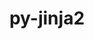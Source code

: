 ---
title: "py-jinja2"
layout: cache
categories: [package, develop-2025-06-01]
meta: {"compilers": ["none"], "num_specs": 15, "num_specs_by_stack": {"data-vis-sdk": 1, "e4s": 3, "e4s-neoverse-v2": 1, "hep": 1, "ml-darwin-aarch64-mps": 3, "ml-linux-aarch64-cpu": 3, "ml-linux-aarch64-cuda": 3, "ml-linux-x86_64-cpu": 3, "ml-linux-x86_64-cuda": 3, "root": 15}, "oss": ["sequoia", "ubuntu20.04", "ubuntu22.04", "ubuntu24.04"], "platforms": ["darwin", "linux"], "stacks": ["data-vis-sdk", "e4s", "e4s-neoverse-v2", "hep", "ml-darwin-aarch64-mps", "ml-linux-aarch64-cpu", "ml-linux-aarch64-cuda", "ml-linux-x86_64-cpu", "ml-linux-x86_64-cuda", "root"], "targets": ["aarch64", "neoverse_v2", "x86_64_v3"], "versions": ["3.1.4"]}
spec_details: [{"compiler": "none", "hash": "7ht6qylh75q52i7ewdbddbrsicds5rch", "os": "ubuntu22.04", "platform": "linux", "size": "-", "stacks": ["e4s-neoverse-v2", "root"], "target": "neoverse_v2", "variants": ["build_system=python_pip", "~i18n"], "versions": ["3.1.4"]}, {"compiler": "none", "hash": "dcc3v6pbpy54kqlphpccuo5652jwkktd", "os": "ubuntu24.04", "platform": "linux", "size": "-", "stacks": ["ml-linux-x86_64-cpu", "ml-linux-x86_64-cuda", "root"], "target": "x86_64_v3", "variants": ["build_system=python_pip", "~i18n"], "versions": ["3.1.4"]}, {"compiler": "none", "hash": "f2avuyd2hxkdn4beilbhpzas7ttkxcve", "os": "ubuntu22.04", "platform": "linux", "size": "-", "stacks": ["e4s", "root"], "target": "x86_64_v3", "variants": ["build_system=python_pip", "~i18n"], "versions": ["3.1.4"]}, {"compiler": "none", "hash": "gbfkzawk3tv74ozsr57sr4jxqveff6nk", "os": "sequoia", "platform": "darwin", "size": "-", "stacks": ["ml-darwin-aarch64-mps", "root"], "target": "aarch64", "variants": ["build_system=python_pip", "~i18n"], "versions": ["3.1.4"]}, {"compiler": "none", "hash": "gsuifji5hoacfplws3yqm3onhszbtj4w", "os": "sequoia", "platform": "darwin", "size": "-", "stacks": ["ml-darwin-aarch64-mps", "root"], "target": "aarch64", "variants": ["build_system=python_pip", "~i18n"], "versions": ["3.1.4"]}, {"compiler": "none", "hash": "i6zxiy27tj7a2pro4h3x5i3xj2kfhlo5", "os": "ubuntu22.04", "platform": "linux", "size": "-", "stacks": ["hep", "root"], "target": "x86_64_v3", "variants": ["build_system=python_pip", "~i18n"], "versions": ["3.1.4"]}, {"compiler": "none", "hash": "iowol6yh5ovvl3zsj4tdjekne5ydmbtj", "os": "ubuntu22.04", "platform": "linux", "size": "-", "stacks": ["e4s", "root"], "target": "x86_64_v3", "variants": ["build_system=python_pip", "~i18n"], "versions": ["3.1.4"]}, {"compiler": "none", "hash": "jas5k6367vj65jr53pwbv62slzjwmrju", "os": "ubuntu24.04", "platform": "linux", "size": "-", "stacks": ["ml-linux-aarch64-cpu", "ml-linux-aarch64-cuda", "root"], "target": "aarch64", "variants": ["build_system=python_pip", "~i18n"], "versions": ["3.1.4"]}, {"compiler": "none", "hash": "jw4svdt6owascdvfqnzmmhnfj3y6olrn", "os": "ubuntu22.04", "platform": "linux", "size": "-", "stacks": ["e4s", "root"], "target": "x86_64_v3", "variants": ["build_system=python_pip", "~i18n"], "versions": ["3.1.4"]}, {"compiler": "none", "hash": "lvn35dhxglqm7hdutaqtzgou6n7brzfn", "os": "ubuntu24.04", "platform": "linux", "size": "-", "stacks": ["ml-linux-aarch64-cpu", "ml-linux-aarch64-cuda", "root"], "target": "aarch64", "variants": ["build_system=python_pip", "~i18n"], "versions": ["3.1.4"]}, {"compiler": "none", "hash": "pxgdv45tw5y425siirwo7hynhgic64uy", "os": "ubuntu24.04", "platform": "linux", "size": "-", "stacks": ["ml-linux-x86_64-cpu", "ml-linux-x86_64-cuda", "root"], "target": "x86_64_v3", "variants": ["build_system=python_pip", "~i18n"], "versions": ["3.1.4"]}, {"compiler": "none", "hash": "r7eatylaqu7zz55plo3zgvphugondlgj", "os": "sequoia", "platform": "darwin", "size": "-", "stacks": ["ml-darwin-aarch64-mps", "root"], "target": "aarch64", "variants": ["build_system=python_pip", "~i18n"], "versions": ["3.1.4"]}, {"compiler": "none", "hash": "tcqmzpxd6356k3bswyqjerwl5arvvlax", "os": "ubuntu20.04", "platform": "linux", "size": "-", "stacks": ["data-vis-sdk", "root"], "target": "x86_64_v3", "variants": ["build_system=python_pip", "~i18n"], "versions": ["3.1.4"]}, {"compiler": "none", "hash": "ynj6udslil4mrk2ymy72f6pdtx5qnxqm", "os": "ubuntu24.04", "platform": "linux", "size": "-", "stacks": ["ml-linux-x86_64-cpu", "ml-linux-x86_64-cuda", "root"], "target": "x86_64_v3", "variants": ["build_system=python_pip", "~i18n"], "versions": ["3.1.4"]}, {"compiler": "none", "hash": "yyvqeadow3u2bnq6lcbmssnyfdaouswu", "os": "ubuntu24.04", "platform": "linux", "size": "-", "stacks": ["ml-linux-aarch64-cpu", "ml-linux-aarch64-cuda", "root"], "target": "aarch64", "variants": ["build_system=python_pip", "~i18n"], "versions": ["3.1.4"]}]
---